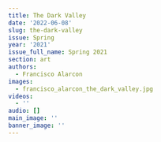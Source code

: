 ```yaml
---
title: The Dark Valley
date: '2022-06-08'
slug: the-dark-valley
issue: Spring
year: '2021'
issue_full_name: Spring 2021
section: art
authors:
  - Francisco Alarcon
images:
  - francisco_alarcon_the_dark_valley.jpg
videos:
  - ''
audio: []
main_image: ''
banner_image: ''
---
```


